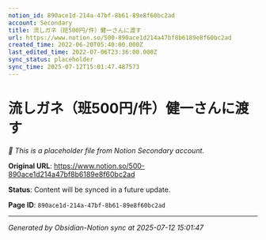 ```yaml
---
notion_id: 890ace1d-214a-47bf-8b61-89e8f60bc2ad
account: Secondary
title: 流しガネ（班500円/件）健一さんに渡す
url: https://www.notion.so/500-890ace1d214a47bf8b6189e8f60bc2ad
created_time: 2022-06-20T05:40:00.000Z
last_edited_time: 2022-07-06T23:36:00.000Z
sync_status: placeholder
sync_time: 2025-07-12T15:01:47.487573
---
```


# 流しガネ（班500円/件）健一さんに渡す

*🔄 This is a placeholder file from Notion Secondary account.*

**Original URL**: https://www.notion.so/500-890ace1d214a47bf8b6189e8f60bc2ad

**Status**: Content will be synced in a future update.

**Page ID**: `890ace1d-214a-47bf-8b61-89e8f60bc2ad`

---

*Generated by Obsidian-Notion sync at 2025-07-12 15:01:47*
